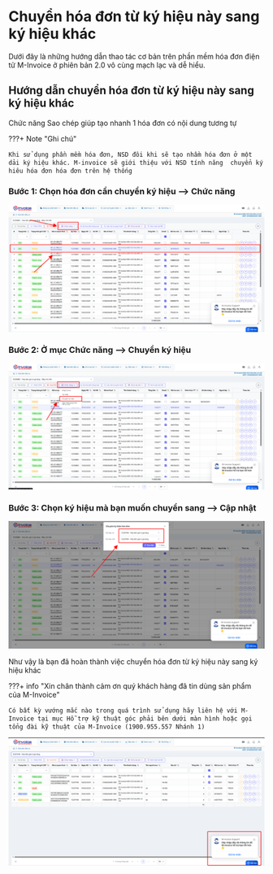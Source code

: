 # **Chuyển hóa đơn từ ký hiệu này sang ký hiệu khác**

Dưới đây là những hướng dẫn thao tác cơ bản trên phần mềm hóa đơn điện tử M-Invoice ở phiên bản 2.0 vô cùng mạch lạc và dễ hiểu.

## **Hướng dẫn chuyển hóa đơn từ ký hiệu này sang ký hiệu khác**

Chức năng Sao chép giúp tạo nhanh 1 hóa đơn có nội dung tương tự

???+ Note "Ghi chú"

    Khi sử dụng phần mềm hóa đơn, NSD đôi khi sẽ tạo nhầm hóa đơn ở một dải ký hiệu khác. M-invoice sẽ giới thiệu với NSD tính năng  chuyển ký hiêu hóa đơn hóa đơn trên hệ thống

### Bước 1: Chọn hóa đơn cần chuyển ký hiệu --> Chức năng

[![Hình 1]][Hình 1]

[Hình 1]: ../assets/images/invoice2/2.0_chuyen-ky-hieu_1.png

### Bước 2: Ở mục Chức năng --> Chuyển ký hiệu

[![Hình 2]][Hình 2]

[Hình 2]: ../assets/images/invoice2/2.0_chuyen-ky-hieu_2.png

### Bước 3: Chọn ký hiệu mà bạn muốn chuyển sang --> Cập nhật

[![Hình 3]][Hình 3]

[Hình 3]: ../assets/images/invoice2/2.0_chuyen-ky-hieu_3.png

Như vậy là bạn đã hoàn thành việc chuyển hóa đơn từ ký hiệu này sang ký hiệu khác

???+ info "Xin chân thành cảm ơn quý khách hàng đã tin dùng sản phẩm của M-Invoice"

    Có bất kỳ vướng mắc nào trong quá trình sử dụng hãy liên hệ với M-Invoice tại mục Hỗ trợ kỹ thuật góc phải bên dưới màn hình hoặc gọi tổng đài kỹ thuật của M-Invoice (1900.955.557 Nhánh 1)

[![Hình 4]][Hình 4]

[Hình 4]: ../assets/images/invoice2/hotro.png
